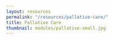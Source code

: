 ```yaml
--- 
layout: resources
permalink: "/resources/pallative-care/"
title: Pallative Care
thumbnail: modules/pallative-small.jpg
---
```

